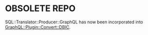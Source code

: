 # OBSOLETE REPO

SQL::Translator::Producer::GraphQL has now been incorporated into
[GraphQL::Plugin::Convert::DBIC](https://metacpan.org/pod/GraphQL::Plugin::Convert::DBIC).
